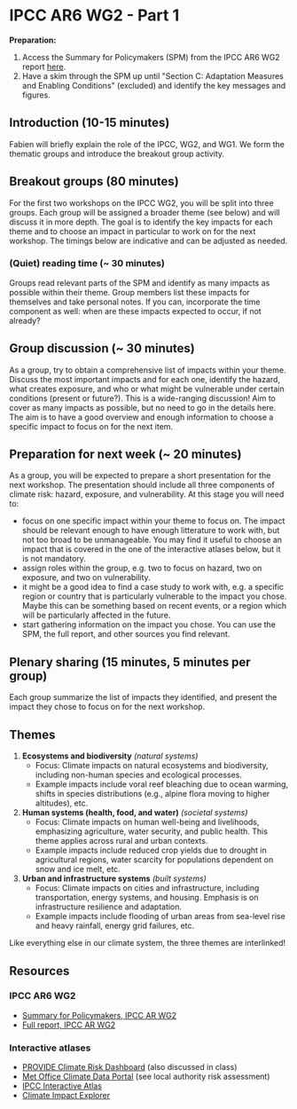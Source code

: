 # IPCC AR6 WG2 - Part 1

**Preparation:**

1. Access the Summary for Policymakers (SPM) from the IPCC AR6 WG2 report [here](https://www.ipcc.ch/report/ar6/wg2/chapter/summary-for-policymakers/).
2. Have a skim through the SPM up until "Section C: Adaptation Measures and Enabling Conditions" (excluded) and identify the key messages and figures.

## Introduction (10-15 minutes)

Fabien will briefly explain the role of the IPCC, WG2, and WG1. We form the thematic groups and introduce the breakout group activity.

## Breakout groups (80 minutes)

For the first two workshops on the IPCC WG2, you will be split into three groups. Each group will be assigned a broader theme (see below) and will discuss it in more depth. The goal is to identify the key impacts for each theme and to choose an impact in particular to work on for the next workshop. The timings below are indicative and can be adjusted as needed.

### (Quiet) reading time (~ 30 minutes)

Groups read relevant parts of the SPM and identify as many impacts as possible within their theme. Group members list these impacts for themselves and take personal notes. If you can, incorporate the time component as well: when are these impacts expected to occur, if not already?

## Group discussion (~ 30 minutes)

As a group, try to obtain a comprehensive list of impacts within your theme. Discuss the most important impacts and for each one, identify the hazard, what creates exposure, and who or what might be vulnerable under certain conditions (present or future?). This is a wide-ranging discussion! Aim to cover as many impacts as possible, but no need to go in the details here. The aim is to have a good overview and enough information to choose a specific impact to focus on for the next item.

## Preparation for next week (~ 20 minutes)

As a group, you will be expected to prepare a short presentation for the next workshop. The presentation should include all three components of climate risk: hazard, exposure, and vulnerability. At this stage you will need to:

- focus on one specific impact within your theme to focus on. The impact should be relevant enough to have enough litterature to work with, but not too broad to be unmanageable. You may find it useful to choose an impact that is covered in the one of the interactive atlases below, but it is not mandatory.
- assign roles within the group, e.g. two to focus on hazard, two on exposure, and two on vulnerability.
- it might be a good idea to find a case study to work with, e.g. a specific region or country that is particularly vulnerable to the impact you chose. Maybe this can be something based on recent events, or a region which will be particularly affected in the future.
- start gathering information on the impact you chose. You can use the SPM, the full report, and other sources you find relevant.

## Plenary sharing (15 minutes, 5 minutes per group)

Each group summarize the list of impacts they identified, and present the impact they chose to focus on for the next workshop.

## Themes

1. **Ecosystems and biodiversity** *(natural systems)*
   - Focus: Climate impacts on natural ecosystems and biodiversity, including non-human species and ecological processes.
   - Example impacts include voral reef bleaching due to ocean warming, shifts in species distributions (e.g., alpine flora moving to higher altitudes), etc.
2. **Human systems (health, food, and water)** *(societal systems)*
   - Focus: Climate impacts on human well-being and livelihoods, emphasizing agriculture, water security, and public health. This theme applies across rural and urban contexts.
   - Example impacts include reduced crop yields due to drought in agricultural regions, water scarcity for populations dependent on snow and ice melt, etc.
3. **Urban and infrastructure systems** *(built systems)*
   - Focus: Climate impacts on cities and infrastructure, including transportation, energy systems, and housing. Emphasis is on infrastructure resilience and adaptation.
   - Example impacts include flooding of urban areas from sea-level rise and heavy rainfall, energy grid failures, etc.

Like everything else in our climate system, the three themes are interlinked!

## Resources

### IPCC AR6 WG2

- [Summary for Policymakers, IPCC AR WG2](https://www.ipcc.ch/report/ar6/wg2/chapter/summary-for-policymakers/)
- [Full report, IPCC AR WG2](https://www.ipcc.ch/report/ar6/wg2/)

### Interactive atlases

- [PROVIDE Climate Risk Dashboard](https://climate-risk-dashboard.iiasa.ac.at) (also discussed in class)
- [Met Office Climate Data Portal](https://climatedataportal.metoffice.gov.uk/) (see local authority risk assessment)
- [IPCC Interactive Atlas](https://interactive-atlas.ipcc.ch)
- [Climate Impact Explorer](https://climate-impact-explorer.climateanalytics.org)
